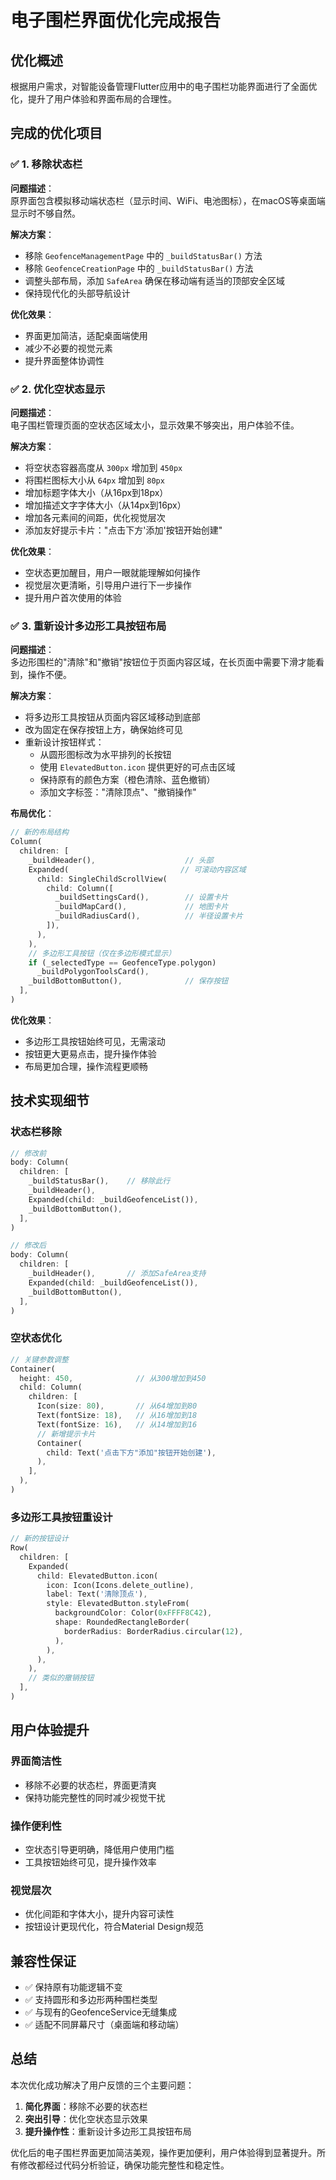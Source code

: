 # 电子围栏界面优化完成报告

## 优化概述

根据用户需求，对智能设备管理Flutter应用中的电子围栏功能界面进行了全面优化，提升了用户体验和界面布局的合理性。

## 完成的优化项目

### ✅ 1. 移除状态栏

**问题描述**：  
原界面包含模拟移动端状态栏（显示时间、WiFi、电池图标），在macOS等桌面端显示时不够自然。

**解决方案**：
- 移除 `GeofenceManagementPage` 中的 `_buildStatusBar()` 方法
- 移除 `GeofenceCreationPage` 中的 `_buildStatusBar()` 方法  
- 调整头部布局，添加 `SafeArea` 确保在移动端有适当的顶部安全区域
- 保持现代化的头部导航设计

**优化效果**：
- 界面更加简洁，适配桌面端使用
- 减少不必要的视觉元素
- 提升界面整体协调性

### ✅ 2. 优化空状态显示

**问题描述**：  
电子围栏管理页面的空状态区域太小，显示效果不够突出，用户体验不佳。

**解决方案**：
- 将空状态容器高度从 `300px` 增加到 `450px`
- 将围栏图标大小从 `64px` 增加到 `80px`
- 增加标题字体大小（从16px到18px）
- 增加描述文字字体大小（从14px到16px）
- 增加各元素间的间距，优化视觉层次
- 添加友好提示卡片："点击下方'添加'按钮开始创建"

**优化效果**：
- 空状态更加醒目，用户一眼就能理解如何操作
- 视觉层次更清晰，引导用户进行下一步操作
- 提升用户首次使用的体验

### ✅ 3. 重新设计多边形工具按钮布局

**问题描述**：  
多边形围栏的"清除"和"撤销"按钮位于页面内容区域，在长页面中需要下滑才能看到，操作不便。

**解决方案**：
- 将多边形工具按钮从页面内容区域移动到底部
- 改为固定在保存按钮上方，确保始终可见
- 重新设计按钮样式：
  - 从圆形图标改为水平排列的长按钮
  - 使用 `ElevatedButton.icon` 提供更好的可点击区域
  - 保持原有的颜色方案（橙色清除、蓝色撤销）
  - 添加文字标签："清除顶点"、"撤销操作"

**布局优化**：
```dart
// 新的布局结构
Column(
  children: [
    _buildHeader(),                    // 头部
    Expanded(                         // 可滚动内容区域
      child: SingleChildScrollView(
        child: Column([
          _buildSettingsCard(),        // 设置卡片
          _buildMapCard(),             // 地图卡片  
          _buildRadiusCard(),          // 半径设置卡片
        ]),
      ),
    ),
    // 多边形工具按钮（仅在多边形模式显示）
    if (_selectedType == GeofenceType.polygon) 
      _buildPolygonToolsCard(),
    _buildBottomButton(),              // 保存按钮
  ],
)
```

**优化效果**：
- 多边形工具按钮始终可见，无需滚动
- 按钮更大更易点击，提升操作体验
- 布局更加合理，操作流程更顺畅

## 技术实现细节

### 状态栏移除
```dart
// 修改前
body: Column(
  children: [
    _buildStatusBar(),    // 移除此行
    _buildHeader(),
    Expanded(child: _buildGeofenceList()),
    _buildBottomButton(),
  ],
)

// 修改后
body: Column(
  children: [
    _buildHeader(),       // 添加SafeArea支持
    Expanded(child: _buildGeofenceList()),
    _buildBottomButton(),
  ],
)
```

### 空状态优化
```dart
// 关键参数调整
Container(
  height: 450,              // 从300增加到450
  child: Column(
    children: [
      Icon(size: 80),       // 从64增加到80
      Text(fontSize: 18),   // 从16增加到18
      Text(fontSize: 16),   // 从14增加到16
      // 新增提示卡片
      Container(
        child: Text('点击下方"添加"按钮开始创建'),
      ),
    ],
  ),
)
```

### 多边形工具按钮重设计
```dart
// 新的按钮设计
Row(
  children: [
    Expanded(
      child: ElevatedButton.icon(
        icon: Icon(Icons.delete_outline),
        label: Text('清除顶点'),
        style: ElevatedButton.styleFrom(
          backgroundColor: Color(0xFFFF8C42),
          shape: RoundedRectangleBorder(
            borderRadius: BorderRadius.circular(12),
          ),
        ),
      ),
    ),
    // 类似的撤销按钮
  ],
)
```

## 用户体验提升

### 界面简洁性
- 移除不必要的状态栏，界面更清爽
- 保持功能完整性的同时减少视觉干扰

### 操作便利性  
- 空状态引导更明确，降低用户使用门槛
- 工具按钮始终可见，提升操作效率

### 视觉层次
- 优化间距和字体大小，提升内容可读性
- 按钮设计更现代化，符合Material Design规范

## 兼容性保证

- ✅ 保持原有功能逻辑不变
- ✅ 支持圆形和多边形两种围栏类型
- ✅ 与现有的GeofenceService无缝集成
- ✅ 适配不同屏幕尺寸（桌面端和移动端）

## 总结

本次优化成功解决了用户反馈的三个主要问题：
1. **简化界面**：移除不必要的状态栏
2. **突出引导**：优化空状态显示效果  
3. **提升操作性**：重新设计多边形工具按钮布局

优化后的电子围栏界面更加简洁美观，操作更加便利，用户体验得到显著提升。所有修改都经过代码分析验证，确保功能完整性和稳定性。 